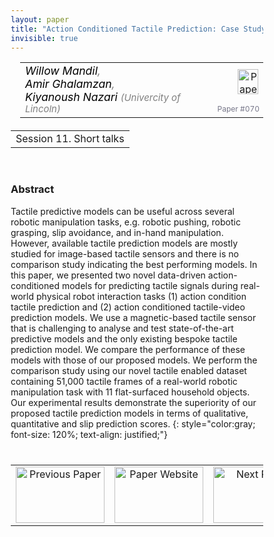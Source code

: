 ```yaml
---
layout: paper
title: "Action Conditioned Tactile Prediction: Case Study on Slip Prediction"
invisible: true
---
```

<head>
<style>
* {
  box-sizing: border-box;
}

#myInput {
  background-position: 10px 10px;
  background-repeat: no-repeat;
  width: 100%;
  font-size: 100%;
  padding: 12px 20px 12px 40px;
  border: 1px solid #ddd;
  margin-bottom: 12px;
}

#myTable, #myTableA {
  border-collapse: collapse;
  width: 100%;
  border: 1px solid #ddd;
  font-size: 100%;
}

#myTable th, #myTable td, #myTableA th, #myTableA td {
  text-align: left;
  padding: 12px;
}

#myTable tr, #myTableA tr {
  border-bottom: 1px solid #ddd;
}

#myTable tr.header, #myTable tr:hover, #myTableA tr.header, #myTableA tr:hover {
  background-color: #f1f1f1;
}


#eventcounter1 a {
    font-size: 12px;
    color: #ffffff;
    display: block;
}

#eventcounter1 a:hover {
    text-decoration: none;
}

#eventcounter2 a {
    font-size: 12px;
    color: #ffffff;
    display: block;
}

#eventcounter2 a:hover {
    text-decoration: none;
}

</style>
</head>

<table width = "95%" style="padding-left: 15px; margin-left: auto; margin-right: 10px;">
<tr><td style = "vertical-align: top; padding-right: 25px;" rowspan="2">
<span style="color:black; font-size: 110%;"><i>
Willow Mandil<span style="color:gray; font-size: 100%">,</span><br>
Amir Ghalamzan<span style="color:gray; font-size: 100%">,</span><br>
Kiyanoush Nazari <span style="color:gray; font-size: 85%">(Univercity of Lincoln)</span>
</i></span>
</td>

<td style="text-align: right;"><a href="http://www.roboticsproceedings.org/rss18/p070.pdf"><img src="{{ site.baseurl }}/images/paper_link.png" alt="Paper Website" width = "33"  height = "40"/></a><br></td>
</tr>
<tr>
<td style="color:#777789; text-align:right; font-size: 75%; margin-right:10px;">Paper&nbsp;#070</td>
</tr>
</table>

<table width="80%" style="margin-top: 20px; margin-left: auto; margin-right: auto;">
  <tr>
    <td style="text-align:center;">Session 11. Short talks</td>
  </tr>
</table>
<br>


### Abstract
Tactile predictive models can be useful across several robotic manipulation tasks, e.g. robotic pushing, robotic grasping, slip avoidance, and in-hand manipulation. However, available tactile prediction models are mostly studied for image-based tactile sensors and there is no comparison study indicating the best performing models. In this paper, we presented two novel data-driven action-conditioned models for predicting tactile signals during real-world physical robot interaction tasks (1) action condition tactile prediction and (2) action conditioned tactile-video prediction models. We use a magnetic-based tactile sensor that is challenging to analyse and test state-of-the-art predictive models and the only existing bespoke tactile prediction model. We compare the performance of these models with those of our proposed models. We perform the comparison study using our novel tactile enabled dataset containing 51,000 tactile frames of a real-world robotic manipulation task with 11 flat-surfaced household objects. Our experimental results demonstrate the superiority of our proposed tactile prediction models in terms of qualitative, quantitative and slip prediction scores.
{: style="color:gray; font-size: 120%; text-align: justified;"}


<table width="100%" style="margin-top:40px;">
<tr>
    <td style="width: 30%; text-align: center;"><a href="{{ site.baseurl }}/program/papers/069/">
<img src="{{ site.baseurl }}/images/previous_paper_icon.png"
       alt="Previous Paper" width = "142"  height = "90"/> 
</a> </td>
<td style="text-align: center;"><a href="{{ site.baseurl }}/program/papers">
<img src="{{ site.baseurl }}/images/overview_icon.png"
       alt="Paper Website" width = "142"  height = "90"/> 
</a> </td>
    <td style="width: 30%; text-align: center;"><a href="{{ site.baseurl }}/program/papers/071/">
    <img src="{{ site.baseurl }}/images/next_paper_icon.png"
        alt="Next Paper" width = "142"  height = "90"/>
    </a></td>
</tr>
</table>

